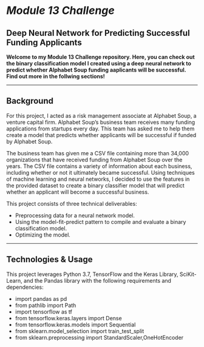 # *Module 13 Challenge*
## Deep Neural Network for Predicting Successful Funding Applicants

**Welcome to my Module 13 Challenge repository. Here, you can check out the binary classification model I created using a deep neural network to predict whether Alphabet Soup funding aaplicants will be successful. Find out more in the follwing sections!**

---

## Background
For this project, I acted as a risk management associate at Alphabet Soup, a venture capital firm. Alphabet Soup’s business team receives many funding applications from startups every day. This team has asked me to help them create a model that predicts whether applicants will be successful if funded by Alphabet Soup.

The business team has given me a CSV file containing more than 34,000 organizations that have received funding from Alphabet Soup over the years. The CSV file contains a variety of information about each business, including whether or not it ultimately became successful. Using techniques of machine learning and neural networks, I decided to use the features in the provided dataset to create a binary classifier model that will predict whether an applicant will become a successful business.

This project consists of three technical deliverables:
- Preprocessing data for a neural network model.
- Using the model-fit-predict pattern to compile and evaluate a binary classification model.
- Optimizing the model.

---

## Technologies & Usage
This project leverages Python 3.7, TensorFlow and the Keras Library, SciKit-Learn, and the Pandas library with the following requirements and dependencies:
- import pandas as pd
- from pathlib import Path
- import tensorflow as tf
- from tensorflow.keras.layers import Dense
- from tensorflow.keras.models import Sequential
- from sklearn.model_selection import train_test_split
- from sklearn.preprocessing import StandardScaler,OneHotEncoder

